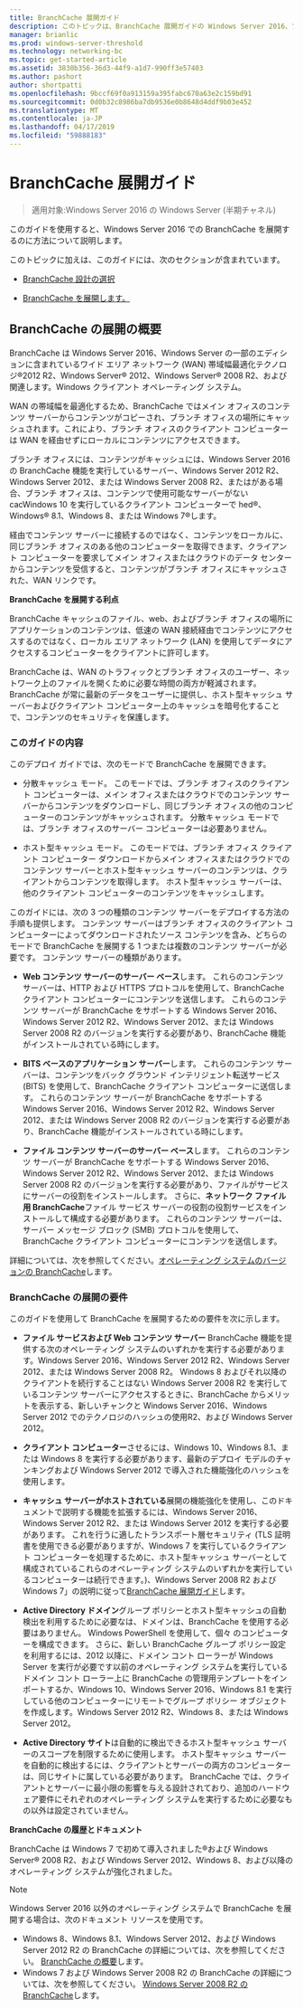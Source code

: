 ```yaml
---
title: BranchCache 展開ガイド
description: このトピックは、BranchCache 展開ガイドの Windows Server 2016、ブランチ オフィスに WAN 帯域幅使用量を最適化するために分散され、ホスト型キャッシュ モードで BranchCache を展開する方法を示しますの一部
manager: brianlic
ms.prod: windows-server-threshold
ms.technology: networking-bc
ms.topic: get-started-article
ms.assetid: 3830b356-36d3-44f9-a1d7-990ff3e57403
ms.author: pashort
author: shortpatti
ms.openlocfilehash: 9bccf69f0a913159a395fabc670a63e2c159bd91
ms.sourcegitcommit: 0d0b32c8986ba7db9536e0b8648d4ddf9b03e452
ms.translationtype: MT
ms.contentlocale: ja-JP
ms.lasthandoff: 04/17/2019
ms.locfileid: "59888183"
---
```

# <a name="branchcache-deployment-guide"></a>BranchCache 展開ガイド

>適用対象:Windows Server 2016 の Windows Server (半期チャネル)

このガイドを使用すると、Windows Server 2016 での BranchCache を展開するのに方法について説明します。  
  
このトピックに加えは、このガイドには、次のセクションが含まれています。  
  
-   [BranchCache 設計の選択](../../branchcache/plan/Choosing-a-BranchCache-Design.md)  
  
-   [BranchCache を展開します。](../../branchcache/deploy/Deploy-BranchCache.md)  
  
## <a name="branchcache-deployment-overview"></a>BranchCache の展開の概要

BranchCache は Windows Server 2016、Windows Server の一部のエディションに含まれているワイド エリア ネットワーク (WAN) 帯域幅最適化テクノロジ&reg;2012 R2、Windows Server&reg; 2012、Windows Server&reg; 2008 R2、および関連します。Windows クライアント オペレーティング システム。  
  
WAN の帯域幅を最適化するため、BranchCache ではメイン オフィスのコンテンツ サーバーからコンテンツがコピーされ、ブランチ オフィスの場所にキャッシュされます。これにより、ブランチ オフィスのクライアント コンピューターは WAN を経由せずにローカルにコンテンツにアクセスできます。  
  
ブランチ オフィスには、コンテンツがキャッシュには、Windows Server 2016 の BranchCache 機能を実行しているサーバー、Windows Server 2012 R2、Windows Server 2012、または Windows Server 2008 R2、またはがある場合、ブランチ オフィスは、コンテンツで使用可能なサーバーがない cacWindows 10 を実行しているクライアント コンピューターで hed&reg;、Windows&reg; 8.1、Windows 8、または Windows 7&reg;します。  
  
経由でコンテンツ サーバーに接続するのではなく、コンテンツをローカルに、同じブランチ オフィスのある他のコンピューターを取得できます、クライアント コンピューターを要求してメイン オフィスまたはクラウドのデータ センターからコンテンツを受信すると、コンテンツがブランチ オフィスにキャッシュされた、WAN リンクです。  
  
**BranchCache を展開する利点**  
  
BranchCache キャッシュのファイル、web、およびブランチ オフィスの場所にアプリケーションのコンテンツは、低速の WAN 接続経由でコンテンツにアクセスするのではなく、ローカル エリア ネットワーク (LAN) を使用してデータにアクセスするコンピューターをクライアントに許可します。  
  
BranchCache は、WAN のトラフィックとブランチ オフィスのユーザー、ネットワーク上のファイルを開くために必要な時間の両方が軽減されます。  BranchCache が常に最新のデータをユーザーに提供し、ホスト型キャッシュ サーバーおよびクライアント コンピューター上のキャッシュを暗号化することで、コンテンツのセキュリティを保護します。  
  
### <a name="what-this-guide-provides"></a>このガイドの内容  
このデプロイ ガイドでは、次のモードで BranchCache を展開できます。  
  
-   分散キャッシュ モード。 このモードでは、ブランチ オフィスのクライアント コンピューターは、メイン オフィスまたはクラウドでのコンテンツ サーバーからコンテンツをダウンロードし、同じブランチ オフィスの他のコンピューターのコンテンツがキャッシュされます。 分散キャッシュ モードでは、ブランチ オフィスのサーバー コンピューターは必要ありません。  
  
-   ホスト型キャッシュ モード。 このモードでは、ブランチ オフィス クライアント コンピューター ダウンロードからメイン オフィスまたはクラウドでのコンテンツ サーバーとホスト型キャッシュ サーバーのコンテンツは、クライアントからコンテンツを取得します。 ホスト型キャッシュ サーバーは、他のクライアント コンピューターのコンテンツをキャッシュします。  
  
このガイドには、次の 3 つの種類のコンテンツ サーバーをデプロイする方法の手順も提供します。 コンテンツ サーバーはブランチ オフィスのクライアント コンピューターによってダウンロードされたソース コンテンツを含み、どちらのモードで BranchCache を展開する 1 つまたは複数のコンテンツ サーバーが必要です。 コンテンツ サーバーの種類があります。  
  
-   **Web コンテンツ サーバーのサーバー ベース**します。 これらのコンテンツ サーバーは、HTTP および HTTPS プロトコルを使用して、BranchCache クライアント コンピューターにコンテンツを送信します。 これらのコンテンツ サーバーが BranchCache をサポートする Windows Server 2016、Windows Server 2012 R2、Windows Server 2012、または Windows Server 2008 R2 のバージョンを実行する必要があり、BranchCache 機能がインストールされている時にします。  
  
-   **BITS ベースのアプリケーション サーバー**します。 これらのコンテンツ サーバーは、コンテンツをバック グラウンド インテリジェント転送サービス (BITS) を使用して、BranchCache クライアント コンピューターに送信します。 これらのコンテンツ サーバーが BranchCache をサポートする Windows Server 2016、Windows Server 2012 R2、Windows Server 2012、または Windows Server 2008 R2 のバージョンを実行する必要があり、BranchCache 機能がインストールされている時にします。  
  
-   **ファイル コンテンツ サーバーのサーバー ベース**します。 これらのコンテンツ サーバーが BranchCache をサポートする Windows Server 2016、Windows Server 2012 R2、Windows Server 2012、または Windows Server 2008 R2 のバージョンを実行する必要があり、ファイルがサービスにサーバーの役割をインストールします。 さらに、**ネットワーク ファイル用 BranchCache**ファイル サービス サーバーの役割の役割サービスをインストールして構成する必要があります。 これらのコンテンツ サーバーは、サーバー メッセージ ブロック (SMB) プロトコルを使用して、BranchCache クライアント コンピューターにコンテンツを送信します。  
  
詳細については、次を参照してください。[オペレーティング システムのバージョンの BranchCache](https://technet.microsoft.com/windows-server-docs/networking/branchcache/branchcache#a-namebkmkosaoperating-system-versions-for-branchcache)します。  
  
### <a name="branchcache-deployment-requirements"></a>BranchCache の展開の要件

このガイドを使用して BranchCache を展開するための要件を次に示します。  
  
-   **ファイル サービスおよび Web コンテンツ サーバー** BranchCache 機能を提供する次のオペレーティング システムのいずれかを実行する必要があります。Windows Server 2016、Windows Server 2012 R2、Windows Server 2012、または Windows Server 2008 R2。 Windows 8 およびそれ以降のクライアントを続行することはない Windows Server 2008 R2 を実行しているコンテンツ サーバーにアクセスするときに、BranchCache からメリットを表示する、新しいチャンクと Windows Server 2016、Windows Server 2012 でのテクノロジのハッシュの使用R2、および Windows Server 2012。  
  
-   **クライアント コンピューター**させるには、Windows 10、Windows 8.1、または Windows 8 を実行する必要があります、最新のデプロイ モデルのチャンキングおよび Windows Server 2012 で導入された機能強化のハッシュを使用します。  
  
-   **キャッシュ サーバーがホストされている**展開の機能強化を使用し、このドキュメントで説明する機能を拡張するには、Windows Server 2016、Windows Server 2012 R2、または Windows Server 2012 を実行する必要があります。  これを行うに適したトランスポート層セキュリティ (TLS 証明書を使用できる必要がありますが、Windows 7 を実行しているクライアント コンピューターを処理するために、ホスト型キャッシュ サーバーとして構成されているこれらのオペレーティング システムのいずれかを実行しているコンピューターは続行できます。)、Windows Server 2008 R2 および Windows 7」の説明に従って[BranchCache 展開ガイド](https://technet.microsoft.com/library/ee649232.aspx)します。  
  
-   **Active Directory ドメイン**グループ ポリシーとホスト型キャッシュの自動検出を利用するために必要なは、ドメインは、BranchCache を使用する必要はありません。  Windows PowerShell を使用して、個々 のコンピューターを構成できます。 さらに、新しい BranchCache グループ ポリシー設定を利用するには、2012 以降に、ドメイン コント ローラーが Windows Server を実行が必要です以前のオペレーティング システムを実行しているドメイン コント ローラー上に BranchCache の管理用テンプレートをインポートするか、Windows 10、Windows Server 2016、Windows 8.1 を実行している他のコンピューターにリモートでグループ ポリシー オブジェクトを作成します。Windows Server 2012 R2、Windows 8、または Windows Server 2012。

-   **Active Directory サイト**は自動的に検出できるホスト型キャッシュ サーバーのスコープを制限するために使用します。  ホスト型キャッシュ サーバーを自動的に検出するには、クライアントとサーバーの両方のコンピューターは、同じサイトに属している必要があります。 BranchCache では、クライアントとサーバーに最小限の影響を与える設計されており、追加のハードウェア要件にそれぞれのオペレーティング システムを実行するために必要なもの以外は設定されていません。  

**BranchCache の履歴とドキュメント**

BranchCache は Windows 7 で初めて導入されました&reg;および Windows Server&reg; 2008 R2、および Windows Server 2012、Windows 8、および以降のオペレーティング システムが強化されました。

> [!NOTE]
> Windows Server 2016 以外のオペレーティング システムで BranchCache を展開する場合は、次のドキュメント リソースを使用です。
> 
> - Windows 8、Windows 8.1、Windows Server 2012、および Windows Server 2012 R2 の BranchCache の詳細については、次を参照してください。 [BranchCache の概要](https://technet.microsoft.com/library/hh831696.aspx)します。  
> - Windows 7 および Windows Server 2008 R2 の BranchCache の詳細については、次を参照してください。 [Windows Server 2008 R2 の BranchCache](https://technet.microsoft.com/library/dd996634.aspx)します。  
  


